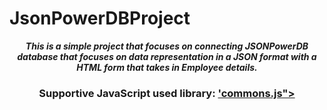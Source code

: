 # JsonPowerDBProject
<i>
    <b>
        <p align=center>
            This is a simple project that focuses on connecting JSONPowerDB database that
            focuses on data representation in a JSON format with a HTML form that takes in Employee details.     
        </p>
    </b>
</i>


<h3>
     <p align=center>
        Supportive JavaScript used library:
        <a href="http://login2explore.com/jpdb/resources/js/0.0.3/jpdb-commons.js">'commons.js"></a>
     </p>
</h3>

